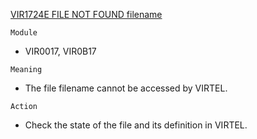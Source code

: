 [VIR1724E FILE NOT FOUND filename](https://virtel.readthedocs.io/en/latest/manuals/virtel/Virtel459MG/messages.html?highlight=VIR1724E#VIR1724E)

`Module`
- VIR0017, VIR0B17

`Meaning`
- The file filename cannot be accessed by VIRTEL.

`Action`
- Check the state of the file and its definition in VIRTEL.
